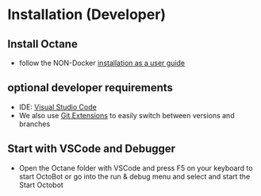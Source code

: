 # Installation (Developer)

## Install Octane
* follow the NON-Docker [installation as a user guide](readme/installation-end-user.md)
## optional developer requirements

* IDE: [Visual Studio Code](https://code.visualstudio.com/Download)
* We also use [Git Extensions](https://gitextensions.github.io/) to easily switch between versions and branches

## Start with VSCode and Debugger

* Open the Octane folder with VSCode and press F5 on your keyboard to start OctoBot or go into the run & debug menu and select and start the Start Octobot

